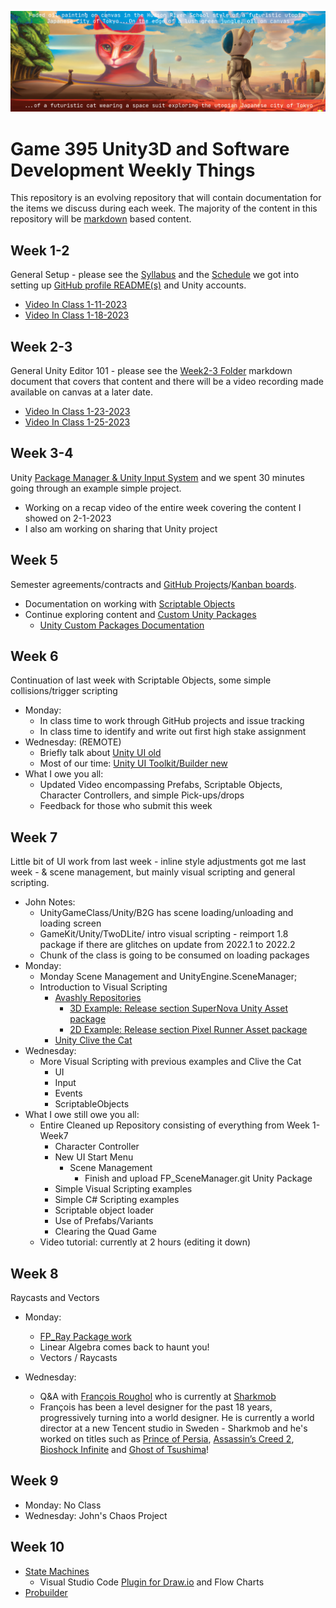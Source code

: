 ![When cats rule the utopian Japanese City of Tokyo](./images/Spring2023.png)

# Game 395 Unity3D and Software Development Weekly Things

This repository is an evolving repository that will contain documentation for the items we discuss during each week. The majority of the content in this repository will be [markdown](https://markdownguide.org) based content.

## Week 1-2

General Setup - please see the [Syllabus](https://github.com/JShull/GAME395_Unity/blob/main/Docs/Syllabus.md) and the [Schedule](https://github.com/JShull/GAME395_Unity/blob/main/Docs/Schedule.md) we got into setting up [GitHub profile README(s)](https://docs.github.com/en/account-and-profile/setting-up-and-managing-your-github-profile/customizing-your-profile/managing-your-profile-readme) and Unity accounts.

* [Video In Class 1-11-2023](https://youtu.be/z-M3p9AXb_k)
* [Video In Class 1-18-2023](https://youtu.be/9KX-0JFXWqk)

## Week 2-3

General Unity Editor 101 - please see the [Week2-3 Folder](./Week2_3/Week3_Spring2023.md) markdown document that covers that content and there will be a video recording made available on canvas at a later date.

* [Video In Class 1-23-2023](https://youtu.be/MEyLgRmJ5Fc)
* [Video In Class 1-25-2023](https://www.youtube.com/watch?v=9GAPnu-27xA)

## Week 3-4

Unity [Package Manager & Unity Input System](./Week4/Week4_InputSystem.md) and we spent 30 minutes going through an example simple project. 

* Working on a recap video of the entire week covering the content I showed on 2-1-2023
* I also am working on sharing that Unity project

## Week 5

Semester agreements/contracts and [GitHub Projects](https://docs.github.com/en/issues/planning-and-tracking-with-projects/creating-projects/creating-a-project)/[Kanban boards](https://en.wikipedia.org/wiki/Kanban_board).

* Documentation on working with [Scriptable Objects](./Week5/Spring2023_Kits_ScriptableObjects.md)
* Continue exploring content and [Custom Unity Packages](https://github.com/jshull/FP_Control)
  * [Unity Custom Packages Documentation](https://docs.unity3d.com/Manual/CustomPackages.html)

## Week 6

Continuation of last week with Scriptable Objects, some simple collisions/trigger scripting

* Monday:
  * In class time to work through GitHub projects and issue tracking
  * In class time to identify and write out first high stake assignment
* Wednesday: (REMOTE)
  * Briefly talk about [Unity UI old](https://learn.unity.com/tutorial/ui-components#5c7f8528edbc2a002053b4d1)
  * Most of our time: [Unity UI Toolkit/Builder new](https://learn.unity.com/tutorial/ui-toolkit-first-steps)
* What I owe you all:
  * Updated Video encompassing Prefabs, Scriptable Objects, Character Controllers, and simple Pick-ups/drops
  * Feedback for those who submit this week

## Week 7

Little bit of UI work from last week - inline style adjustments got me last week - & scene management, but mainly visual scripting and general scripting.

* John Notes:
  * UnityGameClass/Unity/B2G has scene loading/unloading and loading screen
  * GameKit/Unity/TwoDLite/ intro visual scripting - reimport 1.8 package if there are glitches on update from 2022.1 to 2022.2
  * Chunk of the class is going to be consumed on loading packages
* Monday:
  * Monday Scene Management and UnityEngine.SceneManager;
  * Introduction to Visual Scripting
    * [Avashly Repositories](https://github.com/avashly/unity-visualscripting-samples)
      * [3D Example: Release section SuperNova Unity Asset package](https://github.com/avashly/unity-visualscripting-samples/releases/download/Space_v1.0/UnityVisualScripting_SuperNova_Mar2021.unitypackage)
      * [2D Example: Release section Pixel Runner Asset package](https://github.com/avashly/unity-visualscripting-samples/releases/download/Runner_v1.0/UnityVisualScripting_EndlessRunner_Mar2021.unitypackage)
    * [Unity Clive the Cat](https://assetstore.unity.com/packages/templates/tutorials/unity-s-visual-scripting-tutorial-192201)
* Wednesday:
  * More Visual Scripting with previous examples and Clive the Cat
    * UI
    * Input
    * Events
    * ScriptableObjects
* What I owe still owe you all:
  * Entire Cleaned up Repository consisting of everything from Week 1-Week7
    * Character Controller
    * New UI Start Menu
      * Scene Management
        * Finish and upload FP_SceneManager.git Unity Package
    * Simple Visual Scripting examples
    * Simple C# Scripting examples
    * Scriptable object loader
    * Use of Prefabs/Variants
    * Clearing the Quad Game
  * Video tutorial: currently at 2 hours (editing it down)

## Week 8

Raycasts and Vectors

* Monday:
  * [FP_Ray Package work](https://github.com/JShull/FP_Ray)
  * Linear Algebra comes back to haunt you!
  * Vectors / Raycasts

* Wednesday:
  * Q&A with [François Roughol](https://www.francois.games/) who is currently at [Sharkmob](https://www.sharkmob.com/)
  * François has been a level designer for the past 18 years, progressively turning into a world designer. He is currently a world director at a new Tencent studio in Sweden - Sharkmob and he's worked on titles such as [Prince of Persia](https://en.wikipedia.org/wiki/Prince_of_Persia), [Assassin’s Creed 2](https://en.wikipedia.org/wiki/Assassin%27s_Creed_II), [Bioshock Infinite](https://en.wikipedia.org/wiki/BioShock_Infinite) and [Ghost of Tsushima](https://en.wikipedia.org/wiki/Ghost_of_Tsushima)!

## Week 9

* Monday: No Class
* Wednesday: John's Chaos Project

## Week 10

* [State Machines](https://en.wikipedia.org/wiki/Finite-state_machine)
  * Visual Studio Code [Plugin for Draw.io](https://marketplace.visualstudio.com/items?itemName=hediet.vscode-drawio) and Flow Charts
* [Probuilder](https://docs.unity3d.com/Packages/com.unity.probuilder@4.2/manual/overview.html)
